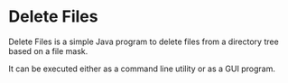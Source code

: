 Delete Files
==============

Delete Files is a simple Java program to delete files from a directory tree based on a file mask.

It can be executed either as a command line utility or as a GUI program.
